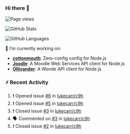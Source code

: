 ### Hi there 👋

![Page views](https://visitor-badge.glitch.me/badge?page_id=lukecarr.lukecarr)

![GitHub Stats](https://github-readme-stats.vercel.app/api?username=lukecarr&show_icons=true)

![GitHub Languages](https://github-readme-stats.vercel.app/api/top-langs?username=lukecarr&layout=compact)

🔭 I’m currently working on:

- **[cottonmouth](https://github.com/lukecarr/c9h)**: Zero-config config for Node.js
- **[Joodle](https://github.com/lukecarr/joodle)**: A Moodle Web Services API client for Node.js
- **[Ollivander](https://github.com/lukecarr/ollivander)**: A Wonde API client for Node.js

### :zap: Recent Activity

<!--START_SECTION:activity-->
1. ❗️ Opened issue [#6](https://github.com/lukecarr/c9h/issues/6) in [lukecarr/c9h](https://github.com/lukecarr/c9h)
2. ❗️ Opened issue [#5](https://github.com/lukecarr/c9h/issues/5) in [lukecarr/c9h](https://github.com/lukecarr/c9h)
3. ❗️ Closed issue [#3](https://github.com/lukecarr/c9h/issues/3) in [lukecarr/c9h](https://github.com/lukecarr/c9h)
4. 🗣 Commented on [#3](https://github.com/lukecarr/c9h/issues/3) in [lukecarr/c9h](https://github.com/lukecarr/c9h)
5. ❗️ Closed issue [#2](https://github.com/lukecarr/c9h/issues/2) in [lukecarr/c9h](https://github.com/lukecarr/c9h)
<!--END_SECTION:activity-->
